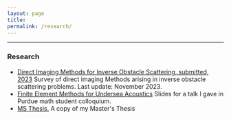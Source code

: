 ```yaml
---
layout: page
title: 
permalink: /research/
---
```

---

<h3>Research</h3>



* <a href="https://obiorag.github.io/files/direct_imaging.pdf" target="_blank">Direct Imaging Methods for Inverse Obstacle Scattering, submitted, 2023</a>
  Survey of direct imaging Methods arising in inverse obstacle scattering problems. Last update: November 2023.
* <a href="https://obiorag.github.io/files/FEM_Undersea_Acoustics.pdf" target="_blank">Finite Element Methods for Undersea Acoustics</a> Slides for a talk I gave in Purdue math student colloquium.
* <a href="https://obiorag.github.io/files/Finite element modeling of underwater acoustic environments and d.pdf" target="_blank">MS Thesis.</a> A copy of my Master's Thesis






